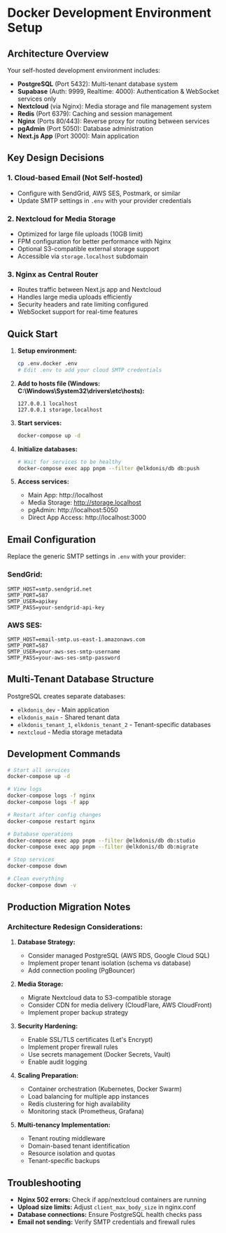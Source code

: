 # Docker Development Environment Setup

## Architecture Overview

Your self-hosted development environment includes:

- **PostgreSQL** (Port 5432): Multi-tenant database system
- **Supabase** (Auth: 9999, Realtime: 4000): Authentication & WebSocket services only
- **Nextcloud** (via Nginx): Media storage and file management system
- **Redis** (Port 6379): Caching and session management
- **Nginx** (Ports 80/443): Reverse proxy for routing between services
- **pgAdmin** (Port 5050): Database administration
- **Next.js App** (Port 3000): Main application

## Key Design Decisions

### 1. **Cloud-based Email (Not Self-hosted)**
- Configure with SendGrid, AWS SES, Postmark, or similar
- Update SMTP settings in `.env` with your provider credentials

### 2. **Nextcloud for Media Storage**
- Optimized for large file uploads (10GB limit)
- FPM configuration for better performance with Nginx
- Optional S3-compatible external storage support
- Accessible via `storage.localhost` subdomain

### 3. **Nginx as Central Router**
- Routes traffic between Next.js app and Nextcloud
- Handles large media uploads efficiently
- Security headers and rate limiting configured
- WebSocket support for real-time features

## Quick Start

1. **Setup environment:**
   ```bash
   cp .env.docker .env
   # Edit .env to add your cloud SMTP credentials
   ```

2. **Add to hosts file (Windows: C:\Windows\System32\drivers\etc\hosts):**
   ```
   127.0.0.1 localhost
   127.0.0.1 storage.localhost
   ```

3. **Start services:**
   ```bash
   docker-compose up -d
   ```

4. **Initialize databases:**
   ```bash
   # Wait for services to be healthy
   docker-compose exec app pnpm --filter @elkdonis/db db:push
   ```

5. **Access services:**
   - Main App: http://localhost
   - Media Storage: http://storage.localhost
   - pgAdmin: http://localhost:5050
   - Direct App Access: http://localhost:3000

## Email Configuration

Replace the generic SMTP settings in `.env` with your provider:

### SendGrid:
```env
SMTP_HOST=smtp.sendgrid.net
SMTP_PORT=587
SMTP_USER=apikey
SMTP_PASS=your-sendgrid-api-key
```

### AWS SES:
```env
SMTP_HOST=email-smtp.us-east-1.amazonaws.com
SMTP_PORT=587
SMTP_USER=your-aws-ses-smtp-username
SMTP_PASS=your-aws-ses-smtp-password
```

## Multi-Tenant Database Structure

PostgreSQL creates separate databases:
- `elkdonis_dev` - Main application
- `elkdonis_main` - Shared tenant data
- `elkdonis_tenant_1`, `elkdonis_tenant_2` - Tenant-specific databases
- `nextcloud` - Media storage metadata

## Development Commands

```bash
# Start all services
docker-compose up -d

# View logs
docker-compose logs -f nginx
docker-compose logs -f app

# Restart after config changes
docker-compose restart nginx

# Database operations
docker-compose exec app pnpm --filter @elkdonis/db db:studio
docker-compose exec app pnpm --filter @elkdonis/db db:migrate

# Stop services
docker-compose down

# Clean everything
docker-compose down -v
```

## Production Migration Notes

### Architecture Redesign Considerations:

1. **Database Strategy:**
   - Consider managed PostgreSQL (AWS RDS, Google Cloud SQL)
   - Implement proper tenant isolation (schema vs database)
   - Add connection pooling (PgBouncer)

2. **Media Storage:**
   - Migrate Nextcloud data to S3-compatible storage
   - Consider CDN for media delivery (CloudFlare, AWS CloudFront)
   - Implement proper backup strategy

3. **Security Hardening:**
   - Enable SSL/TLS certificates (Let's Encrypt)
   - Implement proper firewall rules
   - Use secrets management (Docker Secrets, Vault)
   - Enable audit logging

4. **Scaling Preparation:**
   - Container orchestration (Kubernetes, Docker Swarm)
   - Load balancing for multiple app instances
   - Redis clustering for high availability
   - Monitoring stack (Prometheus, Grafana)

5. **Multi-tenancy Implementation:**
   - Tenant routing middleware
   - Domain-based tenant identification
   - Resource isolation and quotas
   - Tenant-specific backups

## Troubleshooting

- **Nginx 502 errors:** Check if app/nextcloud containers are running
- **Upload size limits:** Adjust `client_max_body_size` in nginx.conf
- **Database connections:** Ensure PostgreSQL health checks pass
- **Email not sending:** Verify SMTP credentials and firewall rules